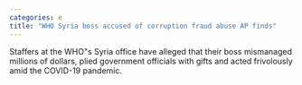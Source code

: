 ```yaml
---
categories: e
title: "WHO Syria boss accused of corruption fraud abuse AP finds"
---
```

Staffers at the WHO"s Syria office have alleged that their boss mismanaged millions of dollars, plied government officials with gifts and acted frivolously amid the COVID-19 pandemic.